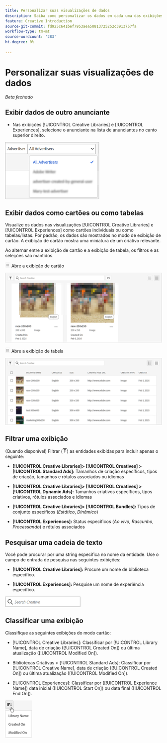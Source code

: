 ```yaml
---
title: Personalizar suas visualizações de dados
description: Saiba como personalizar os dados em cada uma das exibições disponíveis.
feature: Creative Introduction
source-git-commit: fd925c641bef7953aea50813725252c3913757fa
workflow-type: tm+mt
source-wordcount: '283'
ht-degree: 0%

---
```


# Personalizar suas visualizações de dados

*Beta fechado*

## Exibir dados de outro anunciante

* Nas exibições [!UICONTROL Creative Libraries] e [!UICONTROL Experiences], selecione o anunciante na lista de anunciantes no canto superior direito.

![Exemplo de uma lista de anunciantes](/help/creative/assets/advertiser.png "Exemplo de uma lista de anunciantes")

## Exibir dados como cartões ou como tabelas

Visualize os dados nas visualizações [!UICONTROL Creative Libraries] e [!UICONTROL Experiences] como cartões individuais ou como tabelas/listas. Por padrão, os dados são mostrados no modo de exibição de cartão. A exibição de cartão mostra uma miniatura de um criativo relevante.

Ao alternar entre a exibição de cartão e a exibição de tabela, os filtros e as seleções são mantidos.

![Exibição de cartão](/help/creative/assets/card-view-button.png "Exibição de cartão") Abre a exibição de cartão

![Exemplo de exibição de cartão](/help/creative/assets/card-view-example.png "Exemplo de exibição de cartão")

![Exibição de tabela/lista](/help/creative/assets/table-view-button.png "Exibição de tabela") Abre a exibição de tabela

![Exemplo de exibição de tabela](/help/creative/assets/table-view-example.png "Exemplo de exibição de tabela")

<!-- not implemented as of 11-26:
In card view, you can increase or decrease the size of the cards.

In either view, you can:

Include all creative variations in the view. [Experiences view?]

Refresh the pane to see any changes that other users have made.
-->

## Filtrar uma exibição

(Quando disponível) Filtrar (![Botão Filtrar](/help/creative/assets/filter.png "Botão Filtrar")) as entidades exibidas para incluir apenas o seguinte:

* **[!UICONTROL Creative Libraries]> [!UICONTROL Creatives] > [!UICONTROL Standard Ads]:** Tamanhos de criação específicos, tipos de criação, tamanhos e rótulos associados ou idiomas

* **[!UICONTROL Creative Libraries]> [!UICONTROL Creatives] > [!UICONTROL Dynamic Ads]:** Tamanhos criativos específicos, tipos criativos, rótulos associados e idiomas

* **[!UICONTROL Creative Libraries]> [!UICONTROL Bundles]:** Tipos de conjunto específicos (*Estático*, *Dinâmico*)

* **[!UICONTROL Experiences]:** Status específicos (*Ao vivo*, *Rascunho*, *Processando*) e rótulos associados

<!-- Only available to non-admin users in Phase 1

* **[!UICONTROL Feeds] > [!UICONTROL Catalog]:** Specific library [??? different than the statuses for the Template tab, which I'd expect to show something different anyway] statuses (*Active*, *Inactive*, *Deleted*)

* **[!UICONTROL Feeds] > [!UICONTROL Job Status]:** Specific statuses (*Created*, *Queued*, *Running*, *Finished*)

* **[!UICONTROL Feeds] > [!UICONTROL Template]:** Specific library [???] statuses (*Active*, *Archived*)

* **[!UICONTROL Ad Templates]:** Specific creative sizes and template types (*Static*, *Dynamic*)

-->

## Pesquisar uma cadeia de texto

Você pode procurar por uma string específica no nome da entidade. Use o campo de entrada de pesquisa nas seguintes exibições:

* **[!UICONTROL Creative Libraries]:** Procure um nome de biblioteca específico.

* **[!UICONTROL Experiences]:** Pesquise um nome de experiência específico.

![Exemplo de campo de entrada de pesquisa](/help/creative/assets/search-field.png "Exemplo de campo de entrada de pesquisa")

## Classificar uma exibição

Classifique as seguintes exibições do modo cartão:

* [!UICONTROL Creative Libraries]: Classificar por [!UICONTROL Library Name], data de criação ([!UICONTROL Created On]) ou última atualização ([!UICONTROL Modified On]).

* Bibliotecas Criativas > [!UICONTROL Standard Ads]: Classificar por [!UICONTROL Creative Name], data de criação ([!UICONTROL Created On]) ou última atualização ([!UICONTROL Modified On]).

* [!UICONTROL Experiences]: Classificar por ([!UICONTROL Experience Name]) data inicial ([!UICONTROL Start On]) ou data final ([!UICONTROL End On]).

![Exemplo de opções de classificação](/help/creative/assets/sort.png "Exemplo de opções de classificação")
